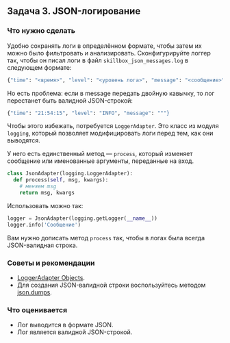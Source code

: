 ## Задача 3. JSON-логирование
### Что нужно сделать
Удобно сохранять логи в определённом формате, чтобы затем их можно было фильтровать и анализировать. Сконфигурируйте логгер так, чтобы он писал логи в файл `skillbox_json_messages.log` в следующем формате:
```python
{"time": "<время>", "level": "<уровень лога>", "message": "<сообщение>"}
```
Но есть проблема: если в message передать двойную кавычку, то лог перестанет быть валидной JSON-строкой:
```python
{"time": "21:54:15", "level": "INFO", "message": """}
```
Чтобы этого избежать, потребуется `LoggerAdapter`. Это класс из модуля `logging`, который позволяет модифицировать логи перед тем, как они выводятся.

У него есть единственный метод — `process`, который изменяет сообщение или именованные аргументы, переданные на вход.

```python
class JsonAdapter(logging.LoggerAdapter):
  def process(self, msg, kwargs):
    # меняем msg
    return msg, kwargs
```
Использовать можно так:
```python
logger = JsonAdapter(logging.getLogger(__name__))
logger.info('Сообщение')
```
Вам нужно дописать метод `process` так, чтобы в логах была всегда JSON-валидная строка.
### Советы и рекомендации
* [LoggerAdapter Objects](https://docs.python.org/3/library/logging.html#loggeradapter-objects).
* Для создания JSON-валидной строки воспользуйтесь методом [json.dumps](https://docs.python.org/3/library/json.html#json.dumps).
### Что оценивается
* Лог выводится в формате JSON.
* Лог является валидной JSON-строкой.